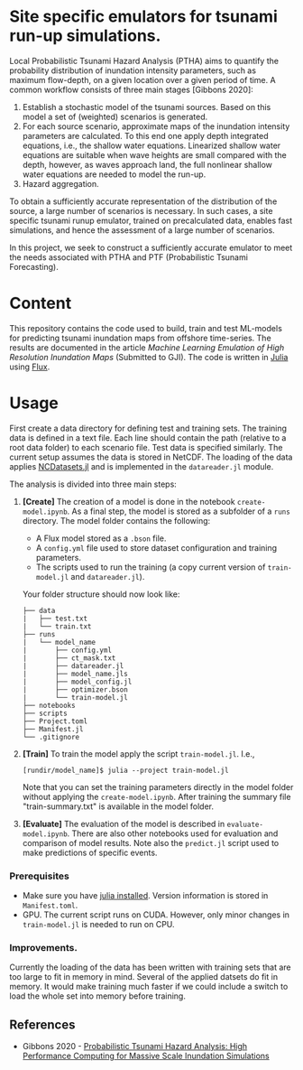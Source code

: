 # Site specific emulators for tsunami run-up simulations.

Local Probabilistic Tsunami Hazard Analysis (PTHA) aims to quantify the probability distribution of inundation intensity parameters, such as maximum flow-depth, on a given location over a given period of time. A common workflow consists of three main stages [Gibbons 2020]: 

1. Establish a stochastic model of the tsunami sources. Based on this model a set of (weighted) scenarios is generated.
2. For each source scenario, approximate maps of the inundation intensity parameters are calculated. 
To this end one apply depth integrated equations, i.e., the shallow water equations. Linearized shallow water equations are suitable when wave heights are small compared with the depth, however, as waves approach land, the full nonlinear shallow water equations are needed to model the run-up. 
3. Hazard aggregation.

To obtain a sufficiently accurate representation of the distribution of the source, a large number of scenarios is necessary. In such cases, a site specific tsunami runup emulator, trained on precalculated data, enables fast simulations, and hence the assessment of a large number of scenarios.

In this project, we seek to construct a sufficiently accurate emulator to meet the needs associated with PTHA and PTF (Probabilistic Tsunami Forecasting).


# Content

This repository contains the code used to build, train and test ML-models for predicting tsunami inundation maps from offshore time-series. The results are documented in the article *Machine Learning Emulation of High Resolution Inundation Maps* (Submitted to GJI).
The code is written in [Julia](https://julialang.org/) using [Flux](https://fluxml.ai/Flux.jl/stable/).

# Usage
First create a data directory for defining test and training sets. The training data is defined in a text file. Each line should contain the path (relative to a root data folder) to each scenario file.
Test data is specified similarly. The current setup assumes the data is stored in NetCDF. The loading of the data applies [NCDatasets.jl](https://alexander-barth.github.io/NCDatasets.jl) and is implemented in the `datareader.jl` module.

The analysis is divided into three main steps: 
1. **[Create]** The creation of a model is done in the notebook `create-model.ipynb`. As a final step, the model is stored as a subfolder of a `runs` directory. The model folder contains the following:
    - A Flux model stored as a `.bson` file.
    - A `config.yml` file used to store dataset configuration and training parameters.
    - The scripts used to run the training (a copy current version of `train-model.jl` and `datareader.jl`).
    
    Your folder structure should now look like:
    ```
    ├── data
    |   ├── test.txt
    |   └── train.txt
    ├── runs
    |   └── model_name
    |       ├── config.yml
    |       ├── ct_mask.txt
    |       ├── datareader.jl
    |       ├── model_name.jls
    |       ├── model_config.jl
    |       ├── optimizer.bson
    |       └── train-model.jl
    ├── notebooks
    ├── scripts
    ├── Project.toml
    ├── Manifest.jl
    └── .gitignore
    ```

2. **[Train]** To train the model apply the script ``train-model.jl``. I.e.,
    ```terminal
    [rundir/model_name]$ julia --project train-model.jl 
    ```
    Note that you can set the training parameters directly in the model folder without applying the `create-model.ipynb`. After training the summary file "train-summary.txt" is available in the model folder. 

3. **[Evaluate]** The evaluation of the model is described in `evaluate-model.ipynb`. There are also other notebooks used for evaluation and comparison of model results. Note also the `predict.jl` script used to make predictions of specific events.

### Prerequisites
- Make sure you have [julia installed](https://julialang.org/downloads/platform/). Version information is stored in `Manifest.toml`. 
- GPU. The current script runs on CUDA. However, only minor changes in `train-model.jl` is needed to run on CPU.

### Improvements.
Currently the loading of the data has been written with training sets that are too large to fit in memory in mind. Several of the applied datsets do fit in memory. It would make training much faster if we could include a switch to load the whole set into memory before training.

## References

- Gibbons 2020 - [Probabilistic Tsunami Hazard Analysis: High Performance Computing for Massive Scale Inundation Simulations](https://doi.org/10.3389/feart.2020.591549)
